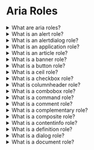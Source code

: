 # Aria Roles

<details>
  <summary>What are aria roles?</summary>

ARIA roles provide semantic meaning to content, allowing screen readers and other tools to present and support interaction with object in a way that is consistent with user expectations of that type of object. ARIA roles can be used to describe elements that don't natively exist in HTML or exist but don't yet have full browser support.

</details>

<details>
  <summary>What is an alert role?</summary>

The alert role is used to communicate an important and usually time-sensitive message to the user. When this role is added to an element, the browser will send out an accessible alert event to assistive technology products which can then notify the user.

The alert role should only be used for information that requires the user's immediate attention, for example:

- An invalid value was entered into a form field
- The user's login session is about to expire
- The connection to the server was lost so local changes will not be saved

**Note** It is possible to use aria-live="alert" instead of the role.

[More >>](https://developer.mozilla.org/en-US/docs/Web/Accessibility/ARIA/Roles/alert_role)

</details>

<details>
  <summary>What is an alertdialog role?</summary>

The alertdialog role is used to notify users of urgent information that demands the user's immediate attention. Including role="alertdialog" on the element containing the dialog helps assistive technology identify the content as being grouped and separated from the rest of the page content. Examples include error messages that require confirmation and other action confirmation prompts.

[More >>](https://developer.mozilla.org/en-US/docs/Web/Accessibility/ARIA/Roles/alertdialog_role)

</details>

<details>
  <summary>What is an application role?</summary>

The application document structure role, indicates to assistive technologies that this part of the web content contains elements that do not conform to any other known HTML element or WAI-ARIA widget. Any sort of special interpretation of HTML structures and widgets should be suspended, and control should be completely handed over to the browser and web application to handle mouse, keyboard, or touch interaction.

In this mode, the web author is completely responsible for handling any and all keyboard input, focus management, and other interactions and cannot assume assistive technologies would do any processing on their end.

If the web application encompassed by the application role contains parts that should be treated like normal web content, a role of document or article should be used to contain such content.

[More >>](https://developer.mozilla.org/en-US/docs/Web/Accessibility/ARIA/Roles/application_role)

</details>

<details>
  <summary>What is an article role?</summary>

The article document structure role denotes a section of a document, page, or site that, if it were standing on its own, could be viewed as a complete document, page or site. The aim of a set of article sections is to indicate their relationship to one another.

**Note** It is possible to use article tag instead of the role.

[More >>](https://developer.mozilla.org/en-US/docs/Web/Accessibility/ARIA/Roles/article_role)

</details>

<details>
  <summary>What is a banner role?</summary>

A banner landmark role overwrites the implicit ARIA role of the container element upon which it is applied. It should be reserved for globally repeating site-wide content that is generally located at the top of every page.

**Note** It is possible to use header tag instead of the role.

[More >>](https://developer.mozilla.org/en-US/docs/Web/Accessibility/ARIA/Roles/banner_role)

</details>

<details>
  <summary>What is a button role?</summary>

The button role identifies an element as a button to assistive technology such as screen readers. A button is a widget used to perform actions such as submitting a form, opening a dialog, canceling an action, or performing a command such as inserting a new record or displaying information. Adding role="button" tells assistive technology that the element is a button but provides no button functionality. Use <button> or <input> with type="button" instead.

[More >>](https://developer.mozilla.org/en-US/docs/Web/Accessibility/ARIA/Roles/button_role)

</details>

<details>
  <summary>What is a ceil role?</summary>

The element with role="cell" is a cell within a row, optionally within a rowgroup, within a table. If the cell is in a grid or treegrid, opt for gridcell. Using native HTML td elements, whenever possible, is strongly encouraged.

Each element with role="cell" MUST be nested in a container element with role="row". That row, in turn, can be nested within an element with role="rowgroup", and should be nested within a grid, table or treegrid. If a cell contains column or row header information, use the columnheader or rowheader roles, respectively. If the cell does not contain header information and is nested in a grid or treegrid, the role of gridcell may be more appropriate.

A cell can contain a number of property attributes clarifying the cell's position within the tabular data structure, including aria-colindex, aria-colspan, aria-rowindex, and aria-rowspan.

[More >>](https://developer.mozilla.org/en-US/docs/Web/Accessibility/ARIA/Roles/cell_role)
.

</details>

<details>
  <summary>What is a checkbox role?</summary>

The native HTML checkbox form control had two states ("checked" or "not checked"), with an indeterminate state settable via JavaScript. Similarly, an element with role="checkbox" can expose three states through the aria-checked attribute: true, false, or mixed.

Since a checkbox is an interactive control, it must be focusable and keyboard accessible. If the role is applied to a non-focusable element, use the tabindex attribute to change this. The expected keyboard shortcut for activating a checkbox is the Space key.

The developer is required to change the value of the aria-checked attribute dynamically when the checkbox is activated.

[More >>](https://developer.mozilla.org/en-US/docs/Web/Accessibility/ARIA/Roles/checkbox_role)

</details>

<details>
  <summary>What is columnheader role?</summary>

An element with role="columnheader" nested as a descendant for an element with role="row", is a static tabular structure of a column header cell in a tabular container, either a table or grid, or other chart that needs to show data relationships. To be supported, the columnheader must be nested in an element with the role of row.

[More >>](https://developer.mozilla.org/en-US/docs/Web/Accessibility/ARIA/Roles/columnheader_role)

</details>

<details>
  <summary>What is a combobox role?</summary>

A combobox is a composite widget that combines a named input field with a popup providing possible values for that input field. The purpose of a this widget is to improve user experience by helping the user select a value without having to type in the complete value and, optionally depending whether supported values are limited, preventing the user from entering invalid or otherwise unsupported values.

The combobox role is set on input that controls another element, such as a listbox or grid, that can dynamically pop up to help the user set the value of the input.

[More >>](https://developer.mozilla.org/en-US/docs/Web/Accessibility/ARIA/Roles/combobox_role)

</details>

<details>
  <summary>What is a command role?</summary>

The command role defines a widget that performs an action but does not receive input data.

**note** don't use it.

[More >>](https://developer.mozilla.org/en-US/docs/Web/Accessibility/ARIA/Roles/command_role)

</details>

<details>
  <summary>What is a comment role?</summary>

The comment landmark role semantically denotes a comment/reaction to some content on the page, or to a previous comment.

[More >>](https://developer.mozilla.org/en-US/docs/Web/Accessibility/ARIA/Roles/comment_role)

</details>

<details>
  <summary>What is a complementary role?</summary>

The complementary landmark role is used to designate a supporting section that relates to the main content, yet can stand alone when separated. These sections are frequently presented as sidebars or call-out boxes. If possible, use the HTML aside element instead.

[More >>](https://developer.mozilla.org/en-US/docs/Web/Accessibility/ARIA/Roles/complementary_role)

</details>

<details>
  <summary>What is a composite role?</summary>

The composite abstract role indicates a widget that may contain navigable descendants or owned children.

**note** don't use it.

[More >>](https://developer.mozilla.org/en-US/docs/Web/Accessibility/ARIA/Roles/composite_role)

</details>

<details>
  <summary>What is a contentinfo role?</summary>

The contentinfo role defines a footer, containing identifying information such as copyright information, navigation links, and privacy statements, found on every document within a site. This section is commonly called a footer.

**note** use footer tag instead of the contentinfo role

[More >>](https://developer.mozilla.org/en-US/docs/Web/Accessibility/ARIA/Roles/contentinfo_role)

</details>

<details>
  <summary>What is a definition role?</summary>

The definition ARIA role can be included an element that is a definition of a term or concept, similar to the native dfn element. To associate the definition with the term being defined, and to provide an accessible name, reference the term being defined with role="term", using aria-labelledby.

[More >>](https://developer.mozilla.org/en-US/docs/Web/Accessibility/ARIA/Roles/definition_role)

</details>

<details>
  <summary>What is a dialog role?</summary>

The dialog role is used to mark up an HTML based application dialog or window that separates content or UI from the rest of the web application or page. Dialogs are generally placed on top of the rest of the page content using an overlay. Dialogs can be either non-modal (it's still possible to interact with content outside of the dialog) or modal (only the content in the dialog can be interacted with).

[More >>](https://developer.mozilla.org/en-US/docs/Web/Accessibility/ARIA/Roles/dialog_role)

</details>

<details>
  <summary>What is a document role?</summary>

The document role is for the top container containing content that assistive technology users may want to browse in a reading mode. Only useful on focusable sections within complex composite widgets or applications, the document role inform assistive technologies to the reading context back to a reading mode: The document role tells assistive technologies with reading or browse modes to use the document mode to read the content contained within this element.

[More >>](https://developer.mozilla.org/en-US/docs/Web/Accessibility/ARIA/Roles/document_role)

<details>

<details>
  <summary>Waht are structural roles?</summary>

Structural ARIA roles were originally created as a bridge to inform assistive technologies of HTML5 elements that were not yet fully supported in browsers. Some roles, like presentation, toolbar and tooltip, provide information on the document structure to assistive technologies in cases where equivalent native HTML elements don't exist. Other roles, including those listed in the table below, are not needed, as there are semantic HTML elements with the same meanings. In many cases, these equivalent HTML elements have always been supported.

[More >>](https://developer.mozilla.org/en-US/docs/Web/Accessibility/ARIA/Roles/structural_roles)

</details>

<details>
  <summary>What is a feed role?</summary>

A feed is a dynamic scrollable list of articles in which articles are added to or removed from either end of the list as the user scrolls. A feed enables screen readers to use the browse mode reading cursor to both read and scroll through a stream of rich content that may continue scrolling infinitely by loading more content as the user reads.

Example:

    <section role="feed" aria-busy="false">
      …
      <article aria-posinset="427" aria-setsize="-1">…</article>
      <article aria-posinset="428" aria-setsize="-1">…</article>
      <article aria-posinset="429" aria-setsize="-1">…</article>
      …
    </section>

[More >>](https://developer.mozilla.org/en-US/docs/Web/Accessibility/ARIA/Roles/feed_role)

</details>

<details>
  <summary>What is a figure role?</summary>

A figure is a perceivable section of content that typically contains a graphical document, images, code snippets, or example text. The parts of a figure MAY be user-navigable. Any content that should be grouped together and consumed as a figure (which could include images, video, audio, code snippets, or other content) can be identified as a figure using role="figure".

Example:

    <div role="figure" aria-labelledby="caption">
      <img src="image.png" alt="put image description here" />
      <p id="caption">Figure 1: The caption</p>
    </div>

[More >>](https://developer.mozilla.org/en-US/docs/Web/Accessibility/ARIA/Roles/figure_role)

</details>

<details>
  <summary>What is a form role?</summary>

The form role can be used to identify a group of elements on a page that provide equivalent functionality to an HTML form.

Example:

    <div role="form" id="contact-info" aria-label="Contact information">
      <!-- form content -->
    </div>

[More >>](https://developer.mozilla.org/en-US/docs/Web/Accessibility/ARIA/Roles/form_role)

</details>

<details>
  <summary>What is a generic role?</summary>

While ARIA is primarily used to express semantics, there are some elements that shouldn't expose a semantic name to assistive technologies. The generic role indicates an element's role is equivalent to that of the non-semantic div and span elements.

[More >>](https://developer.mozilla.org/en-US/docs/Web/Accessibility/ARIA/Roles/generic_role)

</details>

<details>
  <summary>What is a grid role?</summary>

The grid role is a composite widget containing a collection of one or more rows with one or more cells where some or all cells in the grid are focusable by using methods of two-dimensional navigation, such as directional arrow keys.

Example:

    <table role="grid" aria-labelledby="id-select-your-seat">
      <caption id="id-select-your-seat">
        Select your seat
      </caption>
      <tbody role="presentation">
        <tr role="presentation">
          <td></td>
          <th>Row A</th>
          <th>Row B</th>
        </tr>
        <tr>
          <th scope="row">Aisle 1</th>
          <td tabindex="0">
            <button id="1a" tabindex="-1">1A</button>
          </td>
          <td tabindex="-1">
            <button id="1b" tabindex="-1">1B</button>
          </td>
          <!-- More Columns -->
        </tr>
        <tr>
          <th scope="row">Aisle 2</th>
          <td tabindex="-1">
            <button id="2a" tabindex="-1">2A</button>
          </td>
          <td tabindex="-1">
            <button id="2b" tabindex="-1">2B</button>
          </td>
          <!-- More Columns -->
        </tr>
      </tbody>
    </table>

[More >>](https://developer.mozilla.org/en-US/docs/Web/Accessibility/ARIA/Roles/grid_role)

</details>

<details>
  <summary>What is a gridcell role?</summary>

The gridcell role is used to make a cell in a grid or treegrid. It is intended to mimic the functionality of the HTML <td> element for table-style grouping of information.

[More >>](https://developer.mozilla.org/en-US/docs/Web/Accessibility/ARIA/Roles/gridcell_role)

</details>

<details>
  <summary>What is a group role?</summary>

The group role identifies a set of user interface objects that is not intended to be included in a page summary or table of contents by assistive technologies.

    <div role="menu">
      <ul role="group">
        <li role="menuitem">Inbox</li>
        <li role="menuitem">Archive</li>
        <li role="menuitem">Trash</li>
      </ul>
      <ul role="group">
        <li role="menuitem">Custom Folder 1</li>
        <li role="menuitem">Custom Folder 2</li>
        <li role="menuitem">Custom Folder 3</li>
      </ul>
      <ul role="group">
        <li role="menuitem">New Folder</li>
      </ul>
    </div>

[More >>](https://developer.mozilla.org/en-US/docs/Web/Accessibility/ARIA/Roles/group_role)

</details>

<details>
  <summary>What is a heading role?</summary>

The heading role defines this element as a heading to a page or section, with the aria-level attribute providing for more structure.

[More >>](https://developer.mozilla.org/en-US/docs/Web/Accessibility/ARIA/Roles/heading_role)

</details>

<details>
  <summary>What is an img role?</summary>

The ARIA img role can be used to identify multiple elements inside page content that should be considered as a single image. These elements could be images, code snippets, text, emojis, or other content that can be combined to deliver information in a visual manner.

Example:

    <div role="img" aria-label="Description of the overall image">
      <img src="graphic1.png" alt="" />
      <img src="graphic2.png" />
    </div>

[More >>](https://developer.mozilla.org/en-US/docs/Web/Accessibility/ARIA/Roles/img_role)

</details>

<details>
  <summary>What is an input role?</summary>

The input role is an abstract role. It must not be used by web authors. It is the superclass for input widgets that provide for user input, including checkbox, radio, and textbox. For all three, consider using the input element of type checkbox, radio and text, respectively.

**Note** Don't use it.

[More >>](https://developer.mozilla.org/en-US/docs/Web/Accessibility/ARIA/Roles/input_role)

</details>

<details>
  <summary>What is a landmark role?</summary>

A landmark is an important subsection of a page. The landmark role is an abstract superclass for the aria role values for sections of content that are important enough that users will likely want to be able to navigate directly to them.

[More >>](https://developer.mozilla.org/en-US/docs/Web/Accessibility/ARIA/Roles/landmark_role)

</details>

<details>
  <summary>What is a link role?</summary>

A link widget provides an interactive reference to a resource. The target resource can be either external or local; i.e., either outside or within the current page or application.

[More >>](https://developer.mozilla.org/en-US/docs/Web/Accessibility/ARIA/Roles/link_role)

</details>

<details>
  <summary>What is a list role?</summary>

Any content that consists of an outer container with a list of elements inside it can be identified to assistive technologies using the list and listitem containers respectively. A list must have one or more listitem children, or, alternatively, have one or more groups as children, with each group having one or more listitems as children.

[More >>](https://developer.mozilla.org/en-US/docs/Web/Accessibility/ARIA/Roles/list_role)

</details>

<details>
  <summary>What is a listbox role?</summary>

The listbox role is used to identify an element that creates a list from which a user may select one or more static items, similar to the HTML select element. Unlike select, a listbox can contain images. Each child of a listbox should have a role of option.

[More >>](https://developer.mozilla.org/en-US/docs/Web/Accessibility/ARIA/Roles/listbox_role)

</details>

<details>
  <summary>what is a listitem role?</summary>

Any content that consists of an outer container with a list of elements inside it can be identified to assistive technologies using the list and listitem containers respectively.

[More >>](https://developer.mozilla.org/en-US/docs/Web/Accessibility/ARIA/Roles/listitem_role)

</details>

<details>
  <summary>what is a log role?</summary>

The log role is used to identify an element that creates a live region where new information is added in a meaningful order and old information may disappear.

[More >>](https://developer.mozilla.org/en-US/docs/Web/Accessibility/ARIA/Roles/log_role)

</details>

<details>
  <summary>What is a main role?</summary>

The main landmark role is used to indicate the primary content of a document. The main content area consists of content that is directly related to or expands upon the central topic of a document, or the main function of an application.

    <div id="main" role="main">
      <h1>Avocados</h1>
      <!-- main section content -->
    </div>

This is the main section of a document that discusses avocados. Subsections of this document could discuss their history, the different types, regions where they grow, etc.

[More >>](https://developer.mozilla.org/en-US/docs/Web/Accessibility/ARIA/Roles/main_role)

</details>

<details>
  <summary>What is a mark role?</summary>

The mark role semantically denotes HTML elements containing text that is marked/highlighted for reference purposes. This is semantically equivalent to the HTML mark element. If possible, you should use this element instead.

[More >>](https://developer.mozilla.org/en-US/docs/Web/Accessibility/ARIA/Roles/mark_role)

</details>

<details>
  <summary>What is a marquee role?</summary>

The marquee role defines an area as a type of live region that presents non-essential information that changes frequently. Examples of marquees include stock tickers and ad banners; information that is not necessarily sought out by the user that may be presented in any order. The main difference between a marquee and a log is that log information is presented in a meaningful order such as a by date.

[More >>](https://developer.mozilla.org/en-US/docs/Web/Accessibility/ARIA/Roles/marquee_role)

</details>

<details>
  <summary>What is a math role?</summary>

The math role indicates that the content represents a mathematical expression.

Examples:

    <div role="math" aria-label="a^{2} + b^{2} = c^{2}">
      a<sup>2</sup> + b<sup>2</sup> = c<sup>2</sup>
    </div>

[More >>](https://developer.mozilla.org/en-US/docs/Web/Accessibility/ARIA/Roles/math_role)

</details>

<details>
  <summary>What is a menu role?</summary>

A menu generally represents a grouping of common actions or functions that the user can invoke. The menu role is appropriate when a list of menu items is presented in a manner similar to a menu on a desktop application. Submenus, also known as pop-up menus, also have the role menu.

[More >>](https://developer.mozilla.org/en-US/docs/Web/Accessibility/ARIA/Roles/menu_role)

</details>

<details>
  <summary>What is a menubar role?</summary>

The menubar role is used to create a menu bar similar to those found near the top of the window in many desktop applications, visually persistent, typically horizontal, bar of menu items offering the user quick access to a consistent set of commands.

[More >>](https://developer.mozilla.org/en-US/docs/Web/Accessibility/ARIA/Roles/menubar_role)

</details>

<details>
  <summary>What is a menuitem role?</summary>

A menuitem is one of the three types of options in a set of choices contained by a menu or menubar; the other two being menuitemcheckbox and menuitemradio. The menuitem is only found as a descendant of, or owned by, elements with role menu or menubar, optionally nested within an element with role group that is contained in, or owned by, a menu.

[More >>](https://developer.mozilla.org/en-US/docs/Web/Accessibility/ARIA/Roles/menuitem_role)

</details>

<details>
  <summary>What is a menuitemcheckbox role?</summary>

A menuitemcheckbox is a menuitem with a checkable state whose possible values are true, false, or mixed.

[More >>](https://developer.mozilla.org/en-US/docs/Web/Accessibility/ARIA/Roles/menuitemcheckbox_role)

</details>

<details>
  <summary>What is a menuitemradio role?</summary>

A menuitemradio is checkable menuitem in a set of elements with the same role, only one of which can be checked at a time.

[More >>](https://developer.mozilla.org/en-US/docs/Web/Accessibility/ARIA/Roles/menuitemradio_role)

</details>

<details>
  <summary>What is a meter role?</summary>

A meter is a graphical display of a numeric value within a defined range. For example, showing battery percentage. A meter is not appropriate for values that do not have a meaningful maximum limit. Meters should not be used to indicate progress (for example loading), this should be communicated with the progress element.

Each element with role="meter" must also have one of the following:

An aria-label attribute.
An aria-labelledby attribute pointing to an element with text that describes the meter.

[More >>](https://developer.mozilla.org/en-US/docs/Web/Accessibility/ARIA/Roles/meter_role)

</details>

<details>
  <summary>What is a navigation role?</summary>

The navigation role is used to identify major groups of links used for navigating through a website or page content.

    <div role="navigation" aria-label="Main">
      <!-- list of links to main website locations -->
    </div>

This is a website's main navigation.

[More >>](https://developer.mozilla.org/en-US/docs/Web/Accessibility/ARIA/Roles/navigation_role)

</details>

<details>
  <summary>What is a none role?</summary>

The none role is a synonym for the presentation role; they both remove an element's implicit ARIA semantics from being exposed to the accessibility tree.

[More >>](https://developer.mozilla.org/en-US/docs/Web/Accessibility/ARIA/Roles/none_role)

</details>

<details>
  <summary>What is a note role?</summary>

The note role can be added to parenthetic or ancillary content if no other native element or other role fits the purpose.

[More >>](https://developer.mozilla.org/en-US/docs/Web/Accessibility/ARIA/Roles/note_role)

</details>

<details>
  <summary>What is an option role?</summary>

The option role is used to identify selections a user can make in a listbox. These options are similar to the option elements in a select element, but they can contain images.

All selectable options should have aria-selected match their state, true when selected and false when not. If an option is not selectable, aria-selected can be omitted. A disabled option can have aria-disabled="true" and aria-selected="false" to communicate to the user that the option is present, albeit disabled.

The option role is for identifying selectable choices of a listbox. Options must be provided an accessible name. Generally, the accessible name for an option should come from the element's descendant content.

[More >>](https://developer.mozilla.org/en-US/docs/Web/Accessibility/ARIA/Roles/option_role)

</details>

<details>
  <summary>What is a presentation role?</summary>

The presentation role and its synonym none remove an element's implicit ARIA semantics from being exposed to the accessibility tree.

The content of the element will still be available to assistive technologies; it is only the semantics of the container — and in some instance, required associated descendants — which will no longer expose their mappings to the accessibility API.

[More >>](https://developer.mozilla.org/en-US/docs/Web/Accessibility/ARIA/Roles/presentation_role)

</details>

<details>
  <summary>What is a progress role?</summary>

The progressbar role defines an element that displays the progress status for tasks that take a long time.

Example:

    <div role="progressbar">
      <h3 role="presentation">Title of my progressbar</h3>
    </div>

[More >>](https://developer.mozilla.org/en-US/docs/Web/Accessibility/ARIA/Roles/progress_role)

</details>

<details>
  <summary>What is a radio role?</summary>

The radio role is one of a group of checkable radio buttons, in a radiogroup, where no more than a single radio button can be checked at a time.

[More >>](https://developer.mozilla.org/en-US/docs/Web/Accessibility/ARIA/Roles/radio_role)

</details>
